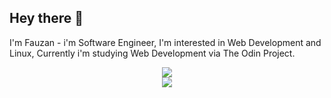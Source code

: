 ## Hey there 👋
I'm Fauzan - i'm Software Engineer, I'm interested in Web Development and Linux, Currently i'm studying Web Development via The Odin Project.

<p align="center">
  <a href="https://skillicons.dev">
    <img src="https://skillicons.dev/icons?i=mint,neovim,postgres,linux,git,docker"/>
    <br>
    <img src="https://skillicons.dev/icons?i=bash,rails,ruby,js"/>
  </a>
</p>

